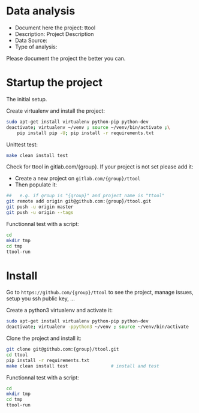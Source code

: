 # Data analysis
- Document here the project: ttool
- Description: Project Description
- Data Source:
- Type of analysis:

Please document the project the better you can.

# Startup the project

The initial setup.

Create virtualenv and install the project:
```bash
sudo apt-get install virtualenv python-pip python-dev
deactivate; virtualenv ~/venv ; source ~/venv/bin/activate ;\
    pip install pip -U; pip install -r requirements.txt
```

Unittest test:
```bash
make clean install test
```

Check for ttool in gitlab.com/{group}.
If your project is not set please add it:

- Create a new project on `gitlab.com/{group}/ttool`
- Then populate it:

```bash
##   e.g. if group is "{group}" and project_name is "ttool"
git remote add origin git@github.com:{group}/ttool.git
git push -u origin master
git push -u origin --tags
```

Functionnal test with a script:

```bash
cd
mkdir tmp
cd tmp
ttool-run
```

# Install

Go to `https://github.com/{group}/ttool` to see the project, manage issues,
setup you ssh public key, ...

Create a python3 virtualenv and activate it:

```bash
sudo apt-get install virtualenv python-pip python-dev
deactivate; virtualenv -ppython3 ~/venv ; source ~/venv/bin/activate
```

Clone the project and install it:

```bash
git clone git@github.com:{group}/ttool.git
cd ttool
pip install -r requirements.txt
make clean install test                # install and test
```
Functionnal test with a script:

```bash
cd
mkdir tmp
cd tmp
ttool-run
```
